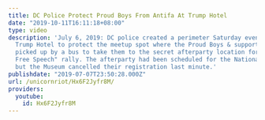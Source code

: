 ```yaml
---
title: DC Police Protect Proud Boys From Antifa At Trump Hotel
date: "2019-10-11T16:11:18+08:00"
type: video
description: 'July 6, 2019: DC police created a perimeter Saturday evening outside
  Trump Hotel to protect the meetup spot where the Proud Boys & supporters were getting
  picked up by a bus to take them to the secret afterparty location for the "Demand
  Free Speech" rally. The afterparty had been scheduled for the National Spy Museum,
  but the Museum cancelled their registration last minute.'
publishdate: "2019-07-07T23:50:28.000Z"
url: /unicornriot/Hx6F2Jyfr8M/
providers:
  youtube:
    id: Hx6F2Jyfr8M
---
```

